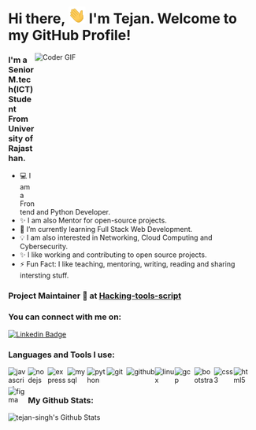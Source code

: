 # Hi there, <img src="https://github.com/ABSphreak/ABSphreak/blob/master/gifs/Hi.gif" width="35px"> I'm Tejan. Welcome to my GitHub Profile!

<img align="right" src="https://qphs.fs.quoracdn.net/main-qimg-03a4a5f034bf0bafa661fd8a8aabedc8" alt="Coder GIF" width="450px" height="300px">

### I'm a Senior M.tech(ICT) Student From University of Rajasthan.

- 💻 I am a Frontend and Python Developer.
- ✨ I am also Mentor for open-source projects.
- 🌱 I’m currently learning Full Stack Web Development.
- 💡 I am also interested in Networking, Cloud Computing and Cybersecurity.
- ✨ I like working and contributing to open source projects.
- ⚡ Fun Fact: I like teaching, mentoring, writing, reading and sharing intersting stuff.

### Project Maintainer 📜 at [Hacking-tools-script](https://github.com/sanscript-tech/hacking-tools-scripts)

### You can connect with me on:

[![Linkedin Badge](https://img.shields.io/badge/-tejansingh-blue?style=flat-square&logo=Linkedin&logoColor=white&link=https://www.linkedin.com/in/tejansingh)](https://www.linkedin.com/in/tejansingh)

### Languages and Tools I use:
  
<img src="https://devicons.github.io/devicon/devicon.git/icons/javascript/javascript-original.svg" alt="javascript" width="40" height="40" img align="left"/>
<img src="https://devicons.github.io/devicon/devicon.git/icons/nodejs/nodejs-original-wordmark.svg" alt="nodejs" width="40" height="40" img align="left"/>
<img src="https://devicons.github.io/devicon/devicon.git/icons/express/express-original-wordmark.svg" alt="express" width="40" height="40" img align="left"/>
<img src="https://devicons.github.io/devicon/devicon.git/icons/mysql/mysql-original-wordmark.svg" alt="mysql" width="40" height="40" img align="left"/>
<img src="https://devicons.github.io/devicon/devicon.git/icons/python/python-original.svg" alt="python" width="40" height="40" img align="left"/>
<img src="https://www.vectorlogo.zone/logos/git-scm/git-scm-icon.svg" alt="git" width="40" height="40" img align="left"/>
<img src='https://cdn.jsdelivr.net/npm/simple-icons@3.0.1/icons/github.svg' alt='github' height='40' img align="left">
<img src="https://devicons.github.io/devicon/devicon.git/icons/linux/linux-original.svg" alt="linux" width="40" height="40" img align="left"/> 
<img src="https://www.vectorlogo.zone/logos/google_cloud/google_cloud-icon.svg" alt="gcp" width="40" height="40" img align="left"/>
<img src="https://devicons.github.io/devicon/devicon.git/icons/bootstrap/bootstrap-plain.svg" alt="bootstrap" width="40" height="40" img align="left"/>
<img src="https://devicons.github.io/devicon/devicon.git/icons/css3/css3-original-wordmark.svg" alt="css3" width="40" height="40" img align="left"/>
<img src="https://devicons.github.io/devicon/devicon.git/icons/html5/html5-original-wordmark.svg" alt="html5" width="40" height="40" img align="left"/> 
<img src="https://www.vectorlogo.zone/logos/figma/figma-icon.svg" alt="figma" width="40" height="40" img align="left"/>

</br></br>

### My Github Stats:
<p align = "left"><img src="https://github-readme-stats.vercel.app/api?username=tejan-singh&show_icons=true&hide_border=true&bg_color=f7f7f7&layout=compact&hide=html" alt="tejan-singh's Github Stats" />
</p>

